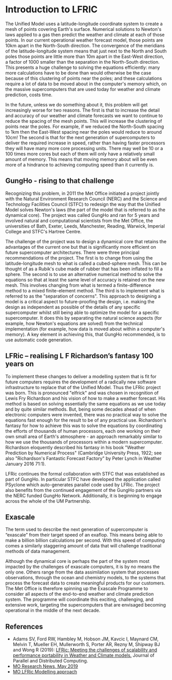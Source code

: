 # Introduction to LFRIC

The Unified Model uses a latitude-longitude coordinate system to create a mesh
of points covering Earth's surface. Numerical solutions to Newton's laws
applied to a gas then predict the weather and climate at each of those points.
In our current operational weather forecast model, those points are 10km apart
in the North-South direction. The convergence of the meridians of the
latitude-longitude system means that just next to the North and South poles
those points are little more than 10m apart in the East-West direction, a
factor of 1000 smaller than the separation in the North-South direction.
This presents a huge challenge to solving the equations efficiently: many
more calculations have to be done than would otherwise be the case because of
this clustering of points near the poles; and these calculations require a
lot of data to be moved about in the computer's memory which, on the massive
supercomputers that are used today for weather and climate prediction, costs time.

In the future, unless we do something about it, this problem will get increasingly
worse for two reasons. The first is that to increase the detail and accuracy of
our weather and climate forecasts we want to continue to reduce the spacing of
the mesh points. This will increase the clustering of points near the poles.
For example, if we reduced the North-South spacing to 1km then the East-West
spacing near the poles would reduce to around 10cm! The second is that for the
next generation of supercomputers to deliver the required increase in speed,
rather than having faster processors they will have many more core processing
units. There may well be 10 or a 100 times more cores but each of them will only
have a relatively small amount of memory. This means that moving memory about
will be even more of a hindrance to achieving computing speed than it currently is.

## GungHo - rising to that challenge

Recognizing this problem, in 2011 the Met Office initiated a project jointly with
the Natural Environment Research Council (NERC) and the Science and Technology
Facilities Council (STFC) to redesign the way that the Unified Model solves
Newton's laws (the part of the model that is referred to as the dynamical core).
The project was called GungHo and ran for 5 years and involved natural and
computational scientists from the Met Office, the universities of Bath, Exeter,
Leeds, Manchester, Reading, Warwick, Imperial College and STFC's Hartree Centre.

The challenge of the project was to design a dynamical core that retains the
advantages of the current one but that is significantly more efficient on
future supercomputer architectures. There were three principal recommendations
of the project. The first is to change from using the latitude-longitude mesh
to what is called a cubed-sphere mesh. This can be thought of as a Rubik's cube
made of rubber that has been inflated to fill a sphere. The second is to use an
alternative numerical method to solve the equations so that at least the same
level of accuracy is retained on the new mesh. This involves changing from what
is termed a finite-difference method to a mixed finite-element method. The third
is to implement what is referred to as the "separation of concerns". This
approach to designing a model is a critical aspect to future-proofing the design,
i.e. making the design as independent as possible of the details of any specific
supercomputer whilst still being able to optimize the model for a specific
supercomputer. It does this by separating the natural science aspects (for
example, how Newton's equations are solved) from the technical implementation
(for example, how data is moved about within a computer's memory). A key
element in achieving this, that GungHo recommended, is to use automatic
code generation.

## LFRic – realising L F Richardson’s fantasy 100 years on

To implement these changes to deliver a modelling system that is fit for future
computers requires the development of a radically new software infrastructure
to replace that of the Unified Model. Thus the LFRic project was born. This is
pronounced "elfrick" and was chosen in recognition of Lewis Fry Richardson and
his vision of how to make a weather forecast. His method is based on solving
essentially the same equations as we use today and by quite similar methods. But,
being some decades ahead of when electronic computers were invented, there was no
practical way to solve the equations fast enough for the result to be of any
practical use. Richardson's fantasy for how to achieve this was to solve the
equations by coordinating the efforts of thousands of human processors, each one
working on their own small area of Earth's atmosphere - an approach remarkably
similar to how we use the thousands of processors within a modern supercomputer.
Richardson eloquently described his fantasy in his book "Weather Prediction by
Numerical Process" (Cambridge University Press, 1922; see also "Richardson's
Fantastic Forecast Factory" by Peter Lynch in Weather January 2016 71:1).

LFRic continues the formal collaboration with STFC that was established as part
of GungHo. In particular STFC have developed the application called PSyclone
which auto-generates parallel code used by LFRic. The project also benefits
from the continued engagement of the GungHo partners via the NERC funded GungHo
Network. Additionally, it is beginning to engage across the whole of the UM
Partnership.

## Exascale

The term used to describe the next generation of supercomputer is “exascale”
from their target speed of an exaflop. This means being able to make a billion
billion calculations per second. With this speed of computing comes a similarly
staggering amount of data that will challenge traditional methods of data management.

Although the dynamical core is perhaps the part of the system most impacted by
the challenges of exascale computers, it is by no means the only one. Others
range from the data assimilation system that processes observations, through
the ocean and chemistry models, to the systems that process the forecast data
to create meaningful products for our customers. The Met Office is therefore
spinning up the Exascale Programme to consider all aspects of the end-to-end
weather and climate prediction system. The programme will coordinate this
exciting, challenging, and extensive work, targeting the supercomputers that
are envisaged becoming operational in the middle of the next decade.

## References

* Adams SV, Ford RW, Hambley M, Hobson JM, Kavcic I, Maynard CM, Melvin T,
  Mueller EH, Mullerworth S, Porter AR, Rezny M, Shipway BJ and Wong R (2019):
  [LFRic: Meeting the challenges of scalability and performance portability in
  Weather and Climate models.](https://doi.org/10.1016/j.jpdc.2019.02.007) Journal of Parallel and Distributed Computing.
* [MO Research News, May 2019](https://www.metoffice.gov.uk/research/news/2019/gungho-and-lfric)
* [MO LFRic Modelling approach](https://www.metoffice.gov.uk/research/approach/modelling-systems/lfric)
